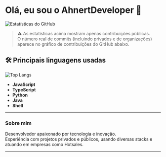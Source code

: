 # Olá, eu sou o AhnertDeveloper 👋

![Estatísticas do GitHub](https://github-readme-stats.vercel.app/api?username=AhnertDeveloper&show_icons=true&theme=radical&count_private=true)

> ⚠️ As estatísticas acima mostram apenas contribuições públicas.  
> O número real de commits (incluindo privados e de organizações) aparece no gráfico de contribuições do GitHub abaixo.


## 🛠️ Principais linguagens usadas

![Top Langs](https://github-readme-stats.vercel.app/api/top-langs/?username=AhnertDeveloper&layout=compact&hide_title=true&theme=radical)

- **JavaScript**
- **TypeScript**
- **Python**
- **Java**
- **Shell**

---

### Sobre mim

Desenvolvedor apaixonado por tecnologia e inovação.  
Experiência com projetos privados e públicos, usando diversas stacks e atuando em empresas como Hotsales.

---

